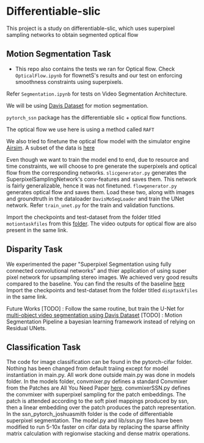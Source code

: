# Differentiable-slic
This project is a study on differentiable-slic, which uses superpixel sampling networks to obtain segmented optical flow

## Motion Segmentation Task 

- This repo also contains the tests we ran for Optical flow. Check `OpticalFlow.ipynb` for flownetS's results and our test on enforcing smoothness constraints using superpixels.

Refer `Segmentation.ipynb` for tests on Video Segmentation Architecture. 

We will be using [Davis Dataset](https://graphics.ethz.ch/Downloads/Data/Davis/DAVIS-data.zip) for motion segmentation.

`pytorch_ssn` package has the differentiable slic + optical flow functions. 

The optical flow we use here is using a method called `RAFT`

We also tried to finetune the optical flow model with the simulator engine [Airsim](https://github.com/microsoft/AirSim). A subset of the data is [here](https://drive.google.com/drive/folders/16V2-7NOEKJjsb3ChHGXy3AGudNjWGqA-?usp=sharing)

Even though we want to train the model end to end, due to resource and time constraints, we will choose to pre generate the superpixels and optical flow from the corresponding networks. `slicgenerator.py` generates the SuperpixelSamplingNetwork's conv-features and saves them. This network is fairly generalizable, hence it was not finetuned.  `flowgenerator.py` generates optical flow and saves them. Load these two, along with images and groundtruth in the dataloader `DavisMoSegLoader` and train the UNet network. Refer `train_unet.py` for the train and validation functions.

Import the checkpoints and test-dataset from the folder titled `motiontaskfiles` from this [folder](https://drive.google.com/drive/folders/1MgfStqB3Nx0tfnJRXc6n0vvoWoEt6N8H?usp=sharing). The video outputs for optical flow are also present in the same link.


## Disparity Task

We experimented the paper "Superpixel Segmentation using fully connected convolutional networks" and thier application of using super pixel network for upsampling stereo images. We achieved very good results compared to the baseline. You can find the results of the baseline [here](https://drive.google.com/drive/folders/1MgfStqB3Nx0tfnJRXc6n0vvoWoEt6N8H?usp=sharing) Import the checkpoints and test-dataset from the folder titled `disptaskfiles` in the same link.


Future Works
[TODO]  : Follow the same routine, but train the U-Net for [multi-object video segmentation using Davis Dataset](https://davischallenge.org/davis2017/code.html#unsupervised)
[TODO]  : Motion Segmentation Pipeline a bayesian learning framework instead of relying on Residual UNets.


## Classification Task
The code for image classification can be found in the pytorch-cifar folder. Nothing has been changed from default traiing except for model instantiation in main.py. All work done outside main.py was done in models folder. In the models folder, convmixer.py defines a standard Convmixer from the Patches are All You Need Paper [here](https://github.com/tmp-iclr/convmixer). convmixerSSN.py defines the convmixer with superpixel sampling for the patch embeddings. The patch is attended according to the soft pixel mappings produced by ssn, then a linear embedding over the patch produces the patch representation. In the ssn_pytorch_joshuasmith folder is the code of differentiable superpixel segmentation. The model.py and lib/ssn.py files have been modified to run 5-10x faster on cifar data by replacing the sparse affinity matrix calculation with regionwise stacking and dense matrix operations.  
